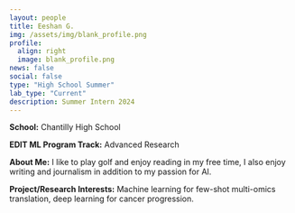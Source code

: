 ```yaml
---
layout: people
title: Eeshan G.
img: /assets/img/blank_profile.png
profile:
  align: right
  image: blank_profile.png
news: false
social: false
type: "High School Summer"
lab_type: "Current"
description: Summer Intern 2024
---
```


**School:** Chantilly High School

**EDIT ML Program Track:**
Advanced Research

**About Me:**
I like to play golf and enjoy reading in my free time, I also enjoy writing and journalism in addition to my passion for AI.

**Project/Research Interests:**
Machine learning for few-shot multi-omics translation, deep learning for cancer progression. 
    